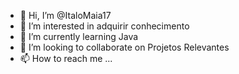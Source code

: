- 👋 Hi, I’m @ItaloMaia17
- 👀 I’m interested in adquirir conhecimento
- 🌱 I’m currently learning Java
- 💞️ I’m looking to collaborate on Projetos Relevantes 
- 📫 How to reach me ...

<!---
ItaloMaia17/ItaloMaia17 is a ✨ special ✨ repository because its `README.md` (this file) appears on your GitHub profile.
You can click the Preview link to take a look at your changes.
--->
